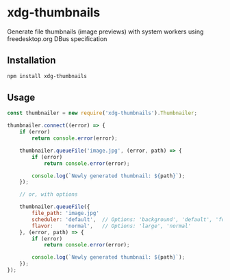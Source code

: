 # xdg-thumbnails

Generate file thumbnails (image previews) with system workers using freedesktop.org DBus specification

## Installation

```bash
npm install xdg-thumbnails
```

## Usage

```js
const thumbnailer = new require('xdg-thumbnails').Thumbnailer;

thumbnailer.connect((error) => {
	if (error)
		return console.error(error);

	thumbnailer.queueFile('image.jpg', (error, path) => {
		if (error)
			return console.error(error);

		console.log(`Newly generated thumbnail: ${path}`);
	});

	// or, with options

	thumbnailer.queueFile({
		file_path: 'image.jpg'
		scheduler: 'default',  // Options: 'background', 'default', 'foreground'
		flavor:    'normal',   // Options: 'large', 'normal'
	}, (error, path) => {
		if (error)
			return console.error(error);

		console.log(`Newly generated thumbnail: ${path}`);
	});
});
```
